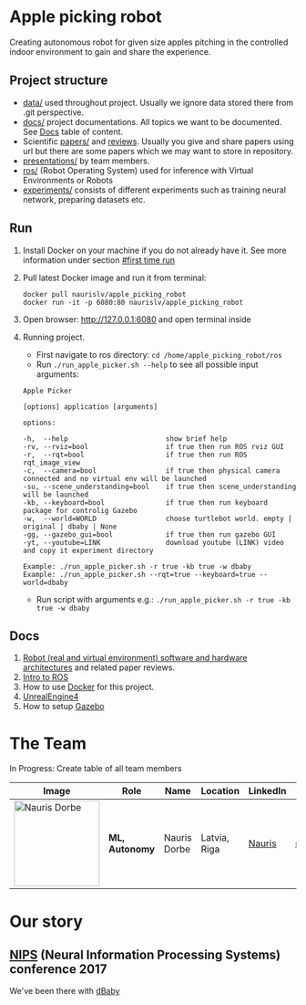 # Apple picking robot

Creating autonomous robot for given size apples pitching in the controlled indoor environment to gain and share the experience.

## Project structure

* [data/](data/) used throughout project. Usually we ignore data stored there from .git perspective.
* [docs/](docs/) project documentations. All topics we want to be documented. See [Docs](#docs) table of content.
* Scientific [papers/](papers/) and [reviews](papers/PaperReview.md). Usually you give and share papers using url but there are some papers which we may want to store in repository.
* [presentations/](presentations/) by team members.
* [ros/](ros/) (Robot Operating System) used for inference with Virtual Environments or Robots
* [experiments/](experiments/) consists of different experiments such as training neural network, preparing datasets etc.

## Run

1. Install Docker on your machine if you do not already have it. See more information under section [#first time run](docs/Docker.md)
2. Pull latest Docker image and run it from terminal:

   ```
   docker pull naurislv/apple_picking_robot
   docker run -it -p 6080:80 naurislv/apple_picking_robot
   ```

3. Open browser: http://127.0.0.1:6080 and open terminal inside
2. Running project.
    * First navigate to ros directory: `cd /home/apple_picking_robot/ros`
    * Run `./run_apple_picker.sh --help` to see all possible input arguments:

    ```
    Apple Picker

    [options] application [arguments]

    options:

    -h,  --help                        show brief help
    -rv, --rviz=bool                   if true then run ROS rviz GUI
    -r,  --rqt=bool                    if true then run ROS rqt_image_view
    -c,  --camera=bool                 if true then physical camera connected and no virtual env will be launched
    -su, --scene_understanding=bool    if true then scene_understanding will be launched
    -kb, --keyboard=bool               if true then run keyboard package for controlig Gazebo
    -w,  --world=WORLD                 choose turtlebot world. empty | original | dbaby | None
    -gg, --gazebo_gui=bool             if true then run gazebo GUI
    -yt, --youtube=LINK                download youtube (LINK) video and copy it experiment directory

    Example: ./run_apple_picker.sh -r true -kb true -w dbaby
    Example: ./run_apple_picker.sh --rqt=true --keyboard=true --world=dbaby
    ```
    * Run script with arguments e.g.: `./run_apple_picker.sh -r true -kb true -w dbaby`

## Docs

1. [Robot (real and virtual environment) software and hardware architectures](docs/ArchitectureProposal.md) and related paper reviews.
2. [Intro to ROS](docs/ROS.md)
3. How to use [Docker](docs/Docker.md) for this project.
4. [UnrealEngine4](docs/UnrealEngine4.md)
5. How to setup [Gazebo](docs/Gazebo.md)

# The Team

In Progress: Create table of all team members

|     Image              |     Role      |      Name      |    Location   | LinkedIn    |     email   |
|------------------------|---------------|----------------|---------------|-------------|-------------|
| <img src="./images/nauris_dorbe.jpg" alt="Nauris Dorbe" width="150" height="150"> |__ML, Autonomy__| Nauris Dorbe | Latvia, Riga | [Nauris](https://www.linkedin.com/in/naurisdorbe) | <naurisdorbe@gmail.com> |

# Our story

## [NIPS](https://nips.cc/) (Neural Information Processing Systems) conference 2017

We've been there with [dBaby](https://github.com/LUMII-AILab/dBaby)
